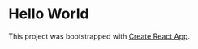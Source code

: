 # Hello World

This project was bootstrapped with [Create React App](https://github.com/facebookincubator/create-react-app).
